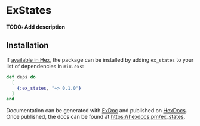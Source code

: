 # ExStates

**TODO: Add description**

## Installation

If [available in Hex](https://hex.pm/docs/publish), the package can be installed
by adding `ex_states` to your list of dependencies in `mix.exs`:

```elixir
def deps do
  [
    {:ex_states, "~> 0.1.0"}
  ]
end
```

Documentation can be generated with [ExDoc](https://github.com/elixir-lang/ex_doc)
and published on [HexDocs](https://hexdocs.pm). Once published, the docs can
be found at <https://hexdocs.pm/ex_states>.

